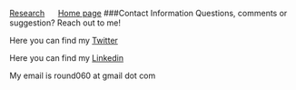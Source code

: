 [Research](./Research.md)&nbsp; &nbsp; &nbsp; [Home page](./index.md)
###Contact Information
Questions, comments or suggestion? Reach out to me!

Here you can find my [Twitter](https://twitter.com/CR46_)

Here you can find my [Linkedin](https://www.linkedin.com/in/christopher-rounds-6a9b19189)

My email is round060 at gmail dot com
